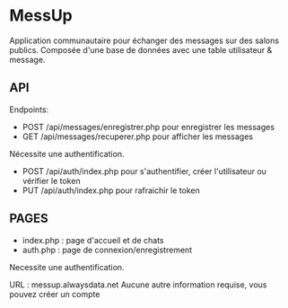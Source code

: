 # MessUp
Application communautaire pour échanger des messages sur des salons publics.
Composée d'une base de données avec une table utilisateur & message.

## API
Endpoints:
- POST /api/messages/enregistrer.php pour enregistrer les messages
- GET /api/messages/recuperer.php pour afficher les messages

Nécessite une authentification.

- POST /api/auth/index.php pour s'authentifier, créer l'utilisateur ou vérifier le token
- PUT /api/auth/index.php pour rafraichir le token

## PAGES

- index.php : page d'accueil et de chats
- auth.php : page de connexion/enregistrement

Necessite une authentification.

URL : messup.alwaysdata.net
Aucune autre information requise, vous pouvez créer un compte
